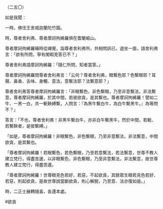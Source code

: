 （二五〇）

如是我聞：

一時，佛住王舍城迦蘭陀竹園。

時，尊者舍利弗、尊者摩訶拘絺羅俱在耆闍崛山。

尊者摩訶拘絺羅晡時從禪覺，詣尊者舍利弗所，共相問訊已，退坐一面，語舍利弗言：「欲有所問，寧有閑暇見答已不？」

尊者舍利弗語摩訶拘絺羅：「隨仁所問，知者當答。」

尊者摩訶拘絺羅問尊者舍利弗言：「云何？尊者舍利弗，眼繫色耶？色繫眼耶？耳聲、鼻香、舌味、身觸、意法，意繫法耶？法繫意耶？」

尊者舍利弗答尊者摩訶拘絺羅言：「非眼繫色，非色繫眼，乃至非意繫法，非法繫意，尊者摩訶拘絺羅，於其中間，若彼欲貪，是其繫也。尊者摩訶拘絺羅！譬如二牛，一黑一白，共一軛鞅縛繫，人問言：『為黑牛繫白牛，為白牛繫黑牛。』為等問不？」

答言：「不也，尊者舍利弗！非黑牛繫白牛，亦非白牛繫黑牛，然於中間，若軛、若繫鞅者，是彼繫縛。」

「如是，尊者摩訶拘絺羅！非眼繫色，非色繫眼，乃至非意繫法，非法繫意，中間欲貪，是其繫也。

「尊者摩訶拘絺羅！若眼繫色，若色繫眼，乃至若意繫法，若法繫意，世尊不教人建立梵行，得盡苦邊，以非眼繫色，非色繫眼，乃至非意繫法，非法繫意，故世尊教人建立梵行，得盡苦邊。

「尊者摩訶拘絺羅！世尊眼見色若好、若惡，不起欲貪，其餘眾生眼若見色若好、若惡，則起欲貪，是故世尊說當斷欲貪，則心解脫，乃至意、法亦復如是。」

時，二正士展轉隨喜，各還本處。






#欲貪
